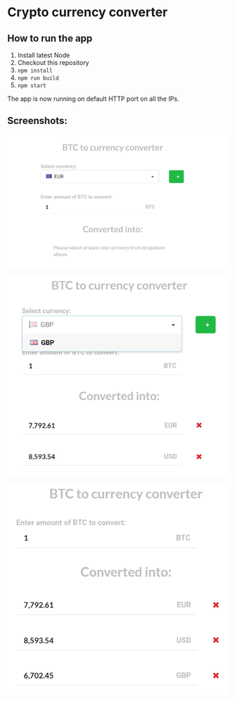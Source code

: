 # Crypto currency converter

## How to run the app

1.  Install latest Node
2.  Checkout this repository
3.  `npm install`
4.  `npm run build`
5.  `npm start`


The app is now running on default HTTP port on all the IPs.

## Screenshots:

![Initial View](/screenshots/cpt2.PNG?raw=true)

![Initial View](/screenshots/cpt3.PNG?raw=true)

![Initial View](/screenshots/cpt1.PNG?raw=true)
